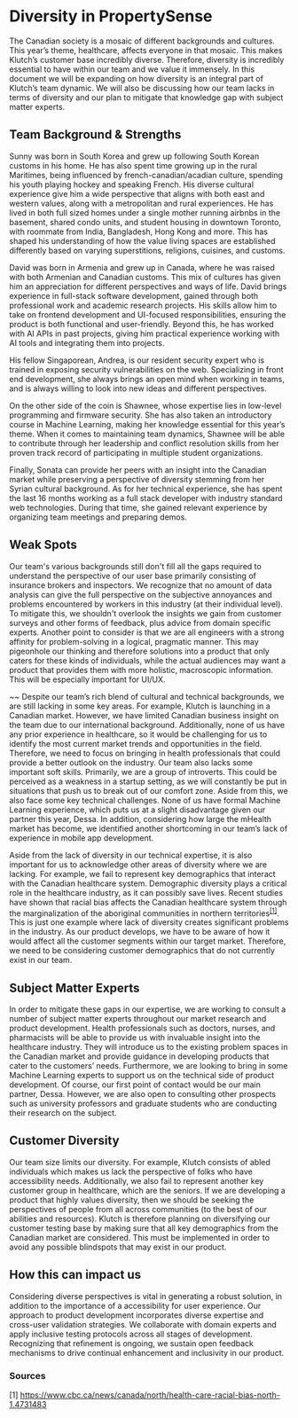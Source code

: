 # Diversity in PropertySense

The Canadian society is a mosaic of different backgrounds and cultures. This year’s theme, healthcare, affects everyone in that mosaic. This makes Klutch’s customer base incredibly diverse. Therefore, diversity is incredibly essential to have within our team and we value it immensely. In this document we will be expanding on how diversity is an integral part of Klutch’s team dynamic. We will also be discussing how our team lacks in terms of diversity and our plan to mitigate that knowledge gap with subject matter experts.


Team Background & Strengths
---
Sunny was born in South Korea and grew up following South Korean customs in his home. He has also spent time growing up in the rural Maritimes, being influenced by french-canadian/acadian culture, spending his youth playing hockey and speaking French. His diverse cultural experience give him a wide perspective that aligns with both east and western values, along with a metropolitan and rural experiences. He has lived in both full sized homes under a single mother running airbnbs in the basement, shared condo units, and student housing in downtown Toronto, with roommate from India, Bangladesh, Hong Kong and more. This has shaped his understanding of how the value living spaces are established differently based on varying superstitions, religions, cuisines, and customs.

David was born in Armenia and grew up in Canada, where he was raised with both Armenian and Canadian customs. This mix of cultures has given him an appreciation for different perspectives and ways of life. David brings experience in full-stack software development, gained through both professional work and academic research projects. His skills allow him to take on frontend development and UI-focused responsibilities, ensuring the product is both functional and user-friendly. Beyond this, he has worked with AI APIs in past projects, giving him practical experience working with AI tools and integrating them into projects.

His fellow Singaporean, Andrea, is our resident security expert who is trained in exposing security vulnerabilities on the web. Specializing in front end development, she always brings an open mind when working in teams, and is always willing to look into new ideas and different perspectives.

On the other side of the coin is Shawnee, whose expertise lies in low-level programming and firmware security. She has also taken an introductory course in Machine Learning, making her knowledge essential for this year’s theme. When it comes to maintaining team dynamics, Shawnee will be able to contribute through her leadership and conflict resolution skills from her proven track record of participating in multiple student organizations.

Finally, Sonata can provide her peers with an insight into the Canadian market while preserving a perspective of diversity stemming from her Syrian cultural background. As for her technical experience, she has spent the last 16 months working as a full stack developer with industry standard web technologies. During that time, she gained relevant experience by organizing team meetings and preparing demos.


## Weak Spots

Our team's various backgrounds still don't fill all the gaps required to understand the perspective of our user base primarily consisting of insurance brokers and inspectors. We recognize that no amount of data analysis can give the full perspective on the subjective annoyances and problems encountered by workers in this industry (at their individual level). To mitigate this, we shouldn't overlook the insights we gain from customer surveys and other forms of feedback, plus advice from domain specific experts. Another point to consider is that we are all engineers with a strong affinity for problem-solving in a logical, pragmatic manner. This may pigeonhole our thinking and therefore solutions into a product that only caters for these kinds of individuals, while the actual audiences may want a product that provides them with  more holistic, macroscopic information. This will be especially important for UI/UX.

~~
Despite our team’s rich blend of cultural and technical backgrounds, we are still lacking in some key areas. For example, Klutch is launching in a Canadian market. However, we have limited Canadian business insight on the team due to our international background. Additionally, none of us have any prior experience in healthcare, so it would be challenging for us to identify the most current market trends and opportunities in the field. Therefore, we need to focus on bringing in health professionals that could provide a better outlook on the industry.
Our team also lacks some important soft skills. Primarily, we are a group of introverts. This could be perceived as a weakness in a startup setting, as we will constantly be put in situations that push us to break out of our comfort zone. Aside from this, we also face some key technical challenges. None of us have formal Machine Learning experience, which puts us at a slight disadvantage given our partner this year, Dessa. In addition, considering how large the mHealth market has become, we identified another shortcoming in our team’s lack of experience in mobile app development.

Aside from the lack of diversity in our technical expertise, it is also important for us to acknowledge other areas of diversity where we are lacking. For example, we fail to represent key demographics that interact with the Canadian healthcare system. Demographic diversity plays a critical role in the healthcare industry, as it can possibly save lives. Recent studies have shown that racial bias affects the Canadian healthcare system through the marginalization of the aboriginal communities in northern territories<sup>[[1]](https://www.cbc.ca/news/canada/north/health-care-racial-bias-north-1.4731483 )</sup>. This is just one example where lack of diversity creates significant problems in the industry. As our product develops, we have to be aware of how it would affect all the customer segments within our target market. Therefore, we need to be considering customer demographics that do not currently exist in our team.


## Subject Matter Experts

In order to mitigate these gaps in our expertise, we are working to consult a number of subject matter experts throughout our market research and product development. Health professionals such as doctors, nurses, and pharmacists will be able to provide us with invaluable insight into the healthcare industry. They will introduce us to the existing problem spaces in the Canadian market and provide guidance in developing products that cater to the customers’ needs. Furthermore, we are looking to bring in some Machine Learning experts to support us on the technical side of product development. Of course, our first point of contact would be our main partner, Dessa. However, we are also open to consulting other prospects such as university professors and graduate students who are conducting their research on the subject.


## Customer Diversity

Our team size limits our diversity. For example, Klutch consists of abled individuals which makes us lack the perspective of folks who have accessibility needs. Additionally, we also fail to represent another key customer group in healthcare, which are the seniors. If we are developing a product that highly values diversity, then we should be seeking the perspectives of people from all across communities (to the best of our abilities and resources). Klutch is therefore planning on diversifying our customer testing base by making sure that all key demographics from the Canadian market are considered. This must be implemented in order to avoid any possible blindspots that may exist in our product.


## How this can impact us

Considering diverse perspectives is vital in generating a robust solution, in addition to the importance of a accessibility for user experience. Our approach to product development incorporates diverse expertise and cross-user validation strategies. We collaborate with domain experts and apply inclusive testing protocols across all stages of development. Recognizing that refinement is ongoing, we sustain open feedback mechanisms to drive continual enhancement and inclusivity in our product.

### Sources
[1] https://www.cbc.ca/news/canada/north/health-care-racial-bias-north-1.4731483
